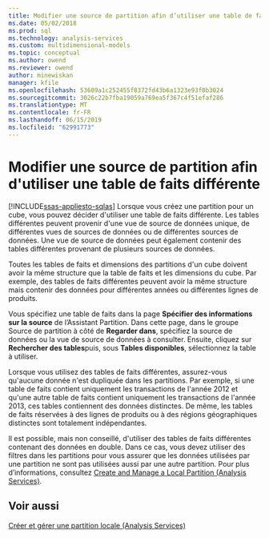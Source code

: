 ```yaml
---
title: Modifier une source de partition afin d’utiliser une table de faits différentes | Microsoft Docs
ms.date: 05/02/2018
ms.prod: sql
ms.technology: analysis-services
ms.custom: multidimensional-models
ms.topic: conceptual
ms.author: owend
ms.reviewer: owend
author: minewiskan
manager: kfile
ms.openlocfilehash: 53609a1c252455f8372fd43b6a1323e93f0b3024
ms.sourcegitcommit: 3026c22b7fba19059a769ea5f367c4f51efaf286
ms.translationtype: MT
ms.contentlocale: fr-FR
ms.lasthandoff: 06/15/2019
ms.locfileid: "62991773"
---
```

# <a name="change-a-partition-source-to-use-a-different-fact-table"></a>Modifier une source de partition afin d'utiliser une table de faits différente
[!INCLUDE[ssas-appliesto-sqlas](../../includes/ssas-appliesto-sqlas.md)]
  Lorsque vous créez une partition pour un cube, vous pouvez décider d'utiliser une table de faits différente. Les tables différentes peuvent provenir d'une vue de source de données unique, de différentes vues de sources de données ou de différentes sources de données. Une vue de source de données peut également contenir des tables différentes provenant de plusieurs sources de données.  
  
 Toutes les tables de faits et dimensions des partitions d'un cube doivent avoir la même structure que la table de faits et les dimensions du cube. Par exemple, des tables de faits différentes peuvent avoir la même structure mais contenir des données pour différentes années ou différentes lignes de produits.  
  
 Vous spécifiez une table de faits dans la page **Spécifier des informations sur la source** de l’Assistant Partition. Dans cette page, dans le groupe Source de partition à côté de **Regarder dans**, spécifiez la source de données ou la vue de source de données à consulter. Ensuite, cliquez sur **Rechercher des tables**puis, sous **Tables disponibles**, sélectionnez la table à utiliser.  
  
 Lorsque vous utilisez des tables de faits différentes, assurez-vous qu'aucune donnée n'est dupliquée dans les partitions. Par exemple, si une table de faits contient uniquement les transactions de l'année 2012 et qu'une autre table de faits contient uniquement les transactions de l'année 2013, ces tables contiennent des données distinctes. De même, les tables de faits réservées à des lignes de produits ou à des régions géographiques distinctes sont totalement indépendantes.  
  
 Il est possible, mais non conseillé, d'utiliser des tables de faits différentes contenant des données en double. Dans ce cas, vous devez utiliser des filtres dans les partitions pour vous assurer que les données utilisées par une partition ne sont pas utilisées aussi par une autre partition. Pour plus d’informations, consultez [Create and Manage a Local Partition &#40;Analysis Services&#41;](../../analysis-services/multidimensional-models/create-and-manage-a-local-partition-analysis-services.md).  
  
## <a name="see-also"></a>Voir aussi  
 [Créer et gérer une partition locale &#40;Analysis Services&#41;](../../analysis-services/multidimensional-models/create-and-manage-a-local-partition-analysis-services.md)  
  
  
